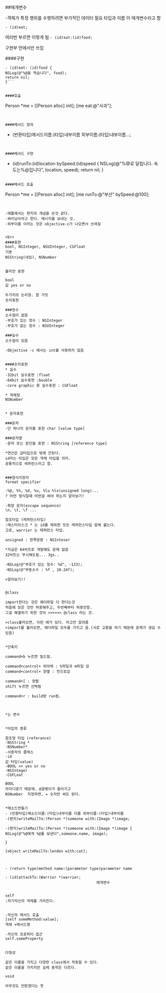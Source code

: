  ##매개변수

-객체가 특정 행위를 수행하려면 부가적인 데이터 필요
타입과 이름 이 매개변수라고 함

```- (id)eat;```

여러번 부르면 이렇게 됨
```- (id)eat:(id)food;```



구현부 안에서만 쓰임

####구현

```
- (id)eat: (id)food {
NSLog(@"%@을 먹습니다", food);
return nil;
}```


####호출
```
Person *me = [[Person alloc] init];
[me eat:@"사과"];
```


####메서드 정의
```
- (반환타입)메서드이름:(타입)내부이름
            외부이름:(타입)내부이름...;
```


####메서드 구현
```
- (id)runTo:(id)location bySpeed:(id)speed {
NSLog(@"%@로 달립니다. 속도는%@입니다", location, speed);
return nil;
}
```

####메서드 호출
```
Person *me = [[Person alloc] init];
[me runTo:@"부산" bySpeed:@100];
```


-애플에서는 편지의 개념을 쓴것 같다. 
-싸이닝이라고 한다. 메시지를 보내는 것.
-외부이름 이라는 것은 objective-c가 나오면서 쓰여짐


<br>
####표현
bool, NSInteger, NSUInteger, CGFloat
기본
NSString(네임), NSNumber


불리언 표현

bool 
값 yes or no

두가지의 논리형. 참 거짓
숫자표현

###정수
소수점이 없음
-부호가 있는 정수 : NSInteger
-부호가 없는 정수 : NSUInteger

###실수
소수점이 있음

-Objective -c 에서는 int를 사용하지 않음


####숫자표현
* 실수
-32bit 실수표현 :float
-64bit 실수표현 :bouble
-core graphic 용 실수표현 : CGFloat

* 객체형
NSNumber


* 문자표현
 
###문자
-단 하나의 문자를 표현 char [value type]

###문자열
-문자 또는 문단을 표현 : NSString [reference type]

*연산은 값타입으로 밖에 안된다.
id라는 타입은 모든 객체 타입을 의미.
공통적으로 레퍼런스라고 함.


###형식지정자
format specifier

-%@, %%, %d, %u, %lu %lx(unsigned long)...
? 어떤 형식일때 어떤걸 써야 하는지 알아보기!

-확장 문자(escape sequence)
\n, \t, \f ...

참조타입 (레퍼런스타입)
:에스터리스크 * 는 id를 제외한 모든 레퍼런스타입 앞에 붙는다.
고로, warrior 는 레퍼런스 타입.

unsigned : 한쪽방향 : NSInteser

*지금은 64비트로 개발해도 문제 없음 
32비트는 무시해도됨... 3gs..

-NSLog(@"부호가 있는 정수: %d", -123);
-NSLog(@"부동소수 : %f , 10.24f);

>알아보기!!


@class 

import한다는 것은 헤더파일 다 한다는것
처음에 읽은 것만 허용해주고, 두번째부터 허용안함.
그걸 해결하기 위한 것이 >>>>>> @class 라는 것.

>class불러오면, 이런 애가 있다. 라고만 알려줌
>import를 불러오면, 헤더파일 모두를 가지고 옴.(서로 교환을 하기 때문에 문제가 생길 수 있음)


*단축키

command+b 누르면 빌드됨.

command+control+ 위아래 : h파일과 m파일 감
command+control+ 양옆 : 전으로감

command+[ : 정렬
shift 누르면 선택됨

command+r : build랑 run됨.



*는 변수


*타입의 종류 

참조형 타입 (referance)
-NSString *
-NSNumber*
-사용자의 클래스
-id
값 타입(value)
-BOOL >> yes or no
-NSInteger
-CGFLoat

BOOL
아이디였기 때문에. @골뱅이가 들어가고
NSNumber  지정하면, = 숫자만 써도 된다.


*메소드만들기
- (반환타입)메소드이름:(타입)내부이름 이름 외부이름:(타입)내부이름
-(편지)writeMailTo:(Person *)someone with:(Image *)image;

-(편지)writeMailTo:(Person *)someone with:(Image *)image {
NSLog(@"%@에게 %@를 보낸다",someone.name, image);

}

[object writeMailTo:lenden with:cat];



- (return type)method name:(parameter type)parameter name

- (id)attackTo:(Warrior *)warrior;
                                         매개변수


self
:자기자신의 객체를 가리킨다.


-자신의 메서드 호출
[self someMethod:value];
객체 +매서드명

-자신의 프로퍼티 접근
self.someProperty


다형성

같은 이름을 가지고 다양한 class에서 작동할 수 있다.
같은 이름을 가지지만 실제 동작은 다르다.

void 

아무것도 안받겠다는 뜻





